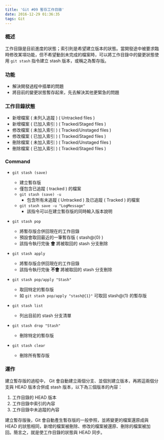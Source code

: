 ```yaml
---
title: 'Git #09 暫存工作目錄'
date: 2016-12-29 01:36:35
tags: Git
---
```

### 概述
工作目錄是目前進度的狀態；索引則是希望建立版本的狀態。當開發途中被要求臨時修改某項功能，但不希望動到未完成的檔案時，可以將工作目錄中的變更狀態使用 `git stash` 指令建立 stash 版本，或稱之為暫存版。

<!-- more -->

### 功能
- 解決開發過程中插單的問題
- 將目前的變更狀態暫存起來，先去解決其他更緊急的問題


### 工作目錄狀態
 - 新增檔案 ( 未列入追蹤 ) ( Untracked files )
 - 新增檔案 ( 已加入索引 ) ( Tracked/Staged files )
 - 修改檔案 ( 未加入索引 ) ( Tracked/Unstaged files )
 - 修改檔案 ( 已加入索引 ) ( Tracked/Staged files )
 - 刪除檔案 ( 未加入索引 ) ( Tracked/Unstaged files )
 - 刪除檔案 ( 已加入索引 ) ( Tracked/Staged files )
 

### Command
- `git stash (save)`
    - 建立暫存版
    - 僅包含已追蹤 ( tracked ) 的檔案
    - `git stash (save) -u`
        - 包含所有未追蹤 ( Untracked ) 及已追蹤 ( Tracked ) 的檔案
    - `git stash save -u "LogMessage"`
        - 該指令可以在建立暫存版的同時輸入版本說明


 - `git stash pop`
    - 將暫存版合併回現在的工作目錄
    - 預設會取回最近的一筆暫存版 ( stash@{0} )
    - 該指令執行完後 **會** 將被取回的 stash 分支刪除
    

 - `git stash apply`
    - 將暫存版合併回現在的工作目錄
    - 該指令執行完後 **不會** 將被取回的 stash 分支刪除


- `git stash pop/apply "Stash"`
    - 取回特定的暫存版
    - 如 `git stash pop/apply "stash@{1}"` 可取回 stash@{1} 的暫存版


 - `git stash list`
    - 列出目前的 stash 分支清單


 - `git stash drop "Stash"`
    - 刪除特定的暫存版


 - `git stash clear`
    - 刪除所有暫存版


### 運作
建立暫存版的過程中， Git  會自動建立兩個分支、並個別建立版本，再將這兩個分支與 HEAD 版本合併成 stash 版本，以下為三個版本的內容：
 1. 工作目錄的 HEAD 版本
 2. 工作目錄中索引的內容
 3. 工作目錄中未追蹤的內容

建立暫存版後，Git  會自動產生暫存版的一般參照，並將變更的檔案還原成與 HEAD 的狀態相同，新增的檔案被刪除、修改的檔案被還原、刪除的檔案被加回。簡言之，就是使工作目錄的狀態與 HEAD 同步。
 


